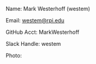 Name: Mark Westerhoff (westem)

Email: westem@rpi.edu

GitHub Acct: MarkWesterhoff

Slack Handle: westem

Photo: